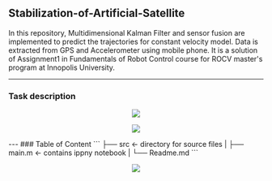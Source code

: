 ## Stabilization-of-Artificial-Satellite
In this repository, Multidimensional Kalman Filter and sensor fusion are implemented to predict the trajectories for constant velocity model. Data is extracted from GPS and Accelerometer using mobile phone. It is a solution of Assignment1 in Fundamentals of Robot Control course for ROCV master's program at Innopolis University.

---
### Task description
<p align="center"><img src="https://user-images.githubusercontent.com/90580636/146703505-f27a36db-e057-4151-b851-a670c55bd62c.png" /></p>
<p align="center"><img src="https://drive.google.com/uc?id=1yvtXC__pJRka_DaK1KKolVcgzu9uo8WF" /></p>
---
### Table of Content 
```
├── src            <- directory for source files
|    ├── main.m    <- contains ippny notebook
|                                 
└── Readme.md
```


<p align="center"><img src="https://user-images.githubusercontent.com/90580636/146703638-bb2b049a-6d0b-4182-9298-4777a2698965.png" /></p>
